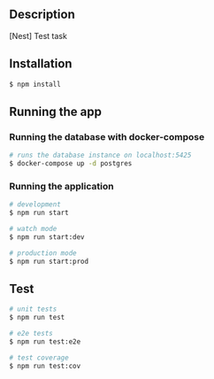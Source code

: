 ## Description

[Nest] Test task

## Installation

```bash
$ npm install
```

## Running the app
### Running the database with docker-compose
```bash
# runs the database instance on localhost:5425
$ docker-compose up -d postgres
```

### Running the application
```bash
# development
$ npm run start

# watch mode
$ npm run start:dev

# production mode
$ npm run start:prod
```

## Test

```bash
# unit tests
$ npm run test

# e2e tests
$ npm run test:e2e

# test coverage
$ npm run test:cov
```
